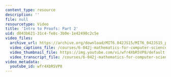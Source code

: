 ```yaml
---
content_type: resource
description: ''
file: null
resourcetype: Video
title: 'Intro to Proofs: Part 2'
uid: d043b621-31c4-fe8c-3b0e-1e42498c2c5e
video_files:
  archive_url: https://archive.org/download/MIT6.042JS15/MIT6_042JS15_proof2_ipod.mp4
  video_captions_file: /courses/6-042j-mathematics-for-computer-science-spring-2015/4bd50a54a480552c9eaef2605aaee184_wfr4XbR5VP8.vtt
  video_thumbnail_file: https://img.youtube.com/vi/wfr4XbR5VP8/default.jpg
  video_transcript_file: /courses/6-042j-mathematics-for-computer-science-spring-2015/6f87ac463d995fe568adfb2a9ad8f558_wfr4XbR5VP8.pdf
video_metadata:
  youtube_id: wfr4XbR5VP8
---
```

